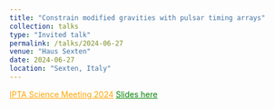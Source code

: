 ```yaml
---
title: "Constrain modified gravities with pulsar timing arrays"
collection: talks
type: "Invited talk"
permalink: /talks/2024-06-27
venue: "Haus Sexten"
date: 2024-06-27
location: "Sexten, Italy"
---
```

<a href="https://indico.itp.ac.cn/event/198/overview" style="color: orange; text-decoration: underline;">IPTA Science Meeting 2024</a>
<a href="./slides/2024-06-27.pdf" style="color: green; text-decoration: underline;">Slides here</a>
